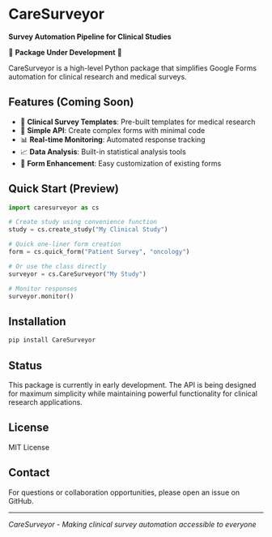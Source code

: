 # CareSurveyor

**Survey Automation Pipeline for Clinical Studies**

🚧 **Package Under Development** 🚧

CareSurveyor is a high-level Python package that simplifies Google Forms automation for clinical research and medical surveys.

## Features (Coming Soon)

- 🏥 **Clinical Survey Templates**: Pre-built templates for medical research
- 🚀 **Simple API**: Create complex forms with minimal code  
- 📊 **Real-time Monitoring**: Automated response tracking
- 📈 **Data Analysis**: Built-in statistical analysis tools
- 🔧 **Form Enhancement**: Easy customization of existing forms

## Quick Start (Preview)

```python
import caresurveyor as cs

# Create study using convenience function
study = cs.create_study("My Clinical Study")

# Quick one-liner form creation
form = cs.quick_form("Patient Survey", "oncology")

# Or use the class directly
surveyor = cs.CareSurveyor("My Study")

# Monitor responses
surveyor.monitor()
```

## Installation

```bash
pip install CareSurveyor
```

## Status

This package is currently in early development. The API is being designed for maximum simplicity while maintaining powerful functionality for clinical research applications.

## License

MIT License

## Contact

For questions or collaboration opportunities, please open an issue on GitHub.

---

*CareSurveyor - Making clinical survey automation accessible to everyone*
